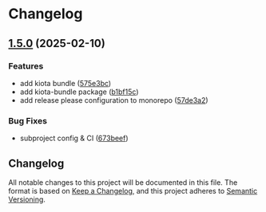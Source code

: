 # Changelog

## [1.5.0](https://github.com/microsoft/kiota-php/compare/microsoft-kiota-bundle-v1.4.0...microsoft-kiota-bundle-v1.5.0) (2025-02-10)


### Features

* add kiota bundle ([575e3bc](https://github.com/microsoft/kiota-php/commit/575e3bc147dfcdd02128db5cad46b82959d3e38e))
* add kiota-bundle package ([b1bf15c](https://github.com/microsoft/kiota-php/commit/b1bf15c3d8595a728fd89a782eebc9bb53408e93))
* add release please configuration to monorepo ([57de3a2](https://github.com/microsoft/kiota-php/commit/57de3a20091d1cd349d3c4b0e840920ac3a57d75))


### Bug Fixes

* subproject config & CI ([673beef](https://github.com/microsoft/kiota-php/commit/673beef4ae3f99c94a7730bb3810d4a1abdf27d5))

## Changelog
All notable changes to this project will be documented in this file.
The format is based on [Keep a Changelog](https://keepachangelog.com/en/1.0.0/),
and this project adheres to [Semantic Versioning](https://semver.org/spec/v2.0.0.html).
